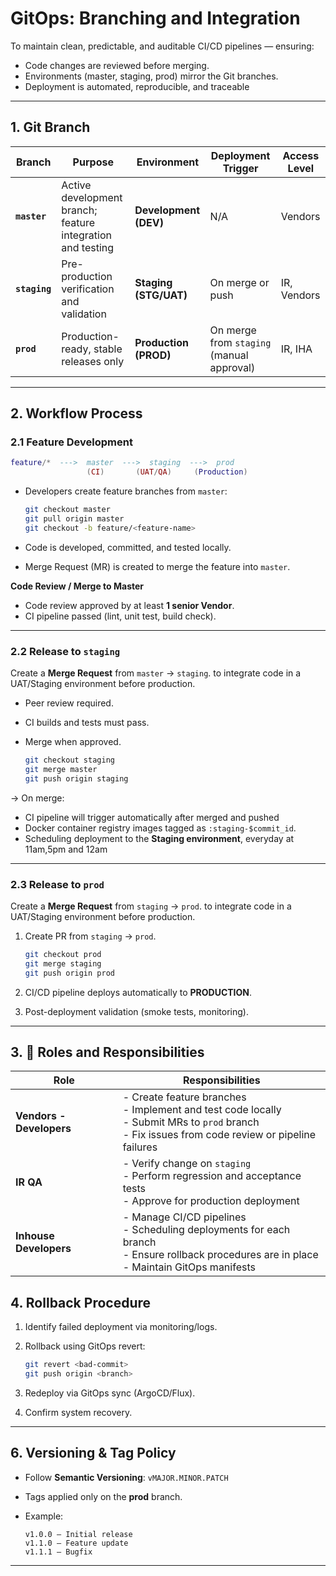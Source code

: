 # GitOps: Branching and Integration


To maintain clean, predictable, and auditable CI/CD pipelines — ensuring:

* Code changes are reviewed before merging.
* Environments (master, staging, prod) mirror the Git branches.
* Deployment is automated, reproducible, and traceable

---

## 1. Git Branch

| Branch        | Purpose                                                    | Environment           | Deployment Trigger                        | Access Level |
| ------------- | ---------------------------------------------------------- | --------------------- | ----------------------------------------- | ------------ |
| **`master`**  | Active development branch; feature integration and testing | **Development (DEV)** | N/A                                       | Vendors      |
| **`staging`** | Pre-production verification and validation                 | **Staging (STG/UAT)** | On merge or push                          | IR, Vendors  |
| **`prod`**    | Production-ready, stable releases only                     | **Production (PROD)** | On merge from `staging` (manual approval) | IR, IHA      |


---

## 2. Workflow Process

### 2.1 Feature Development

```lua
feature/*  --->  master  --->  staging  --->  prod
                 (CI)       (UAT/QA)     (Production)

```

* Developers create feature branches from `master`:

  ```bash
  git checkout master
  git pull origin master
  git checkout -b feature/<feature-name>
  ```
* Code is developed, committed, and tested locally.
* Merge Request (MR) is created to merge the feature into `master`.

**Code Review / Merge to Master**

* Code review approved by at least **1 senior Vendor**.
* CI pipeline passed (lint, unit test, build check).

---

### 2.2 Release to `staging` 

Create a **Merge Request** from `master` → `staging`.
to integrate code in a UAT/Staging environment before production.

* Peer review required.
* CI builds and tests must pass.
* Merge when approved.

     ```bash
     git checkout staging
     git merge master
     git push origin staging
     ```
     
→ On merge:

* CI pipeline will trigger automatically after merged and pushed
* Docker container registry images tagged as `:staging-$commit_id`.
* Scheduling deployment to the **Staging environment**, everyday at 11am,5pm and 12am

---

### 2.3 Release to `prod`

Create a **Merge Request** from `staging` → `prod`.
to integrate code in a UAT/Staging environment before production.

  1. Create PR from `staging` → `prod`.

     ```bash
     git checkout prod
     git merge staging
     git push origin prod
     ```
  2. CI/CD pipeline deploys automatically to **PRODUCTION**.
  3. Post-deployment validation (smoke tests, monitoring).
  
---

## 3. 👥 Roles and Responsibilities

| Role                     | Responsibilities                                                                                                                                      |
| ------------------------ | ----------------------------------------------------------------------------------------------------------------------------------------------------- |
| **Vendors - Developers** | - Create feature branches<br>- Implement and test code locally<br>- Submit MRs to `prod` branch<br>- Fix issues from code review or pipeline failures |
| **IR QA**                | - Verify change on `staging`<br>- Perform regression and acceptance tests<br>- Approve for production deployment                                      |
| **Inhouse Developers**   | - Manage CI/CD pipelines<br>- Scheduling deployments for each branch<br>- Ensure rollback procedures are in place<br>- Maintain GitOps manifests      |

## 4. Rollback Procedure

1. Identify failed deployment via monitoring/logs.
2. Rollback using GitOps revert:

   ```bash
   git revert <bad-commit>
   git push origin <branch>
   ```
3. Redeploy via GitOps sync (ArgoCD/Flux).
4. Confirm system recovery.

---

## 6. Versioning & Tag Policy

* Follow **Semantic Versioning**: `vMAJOR.MINOR.PATCH`
* Tags applied only on the **prod** branch.
* Example:

  ```
  v1.0.0 – Initial release
  v1.1.0 – Feature update
  v1.1.1 – Bugfix
  ```


---
